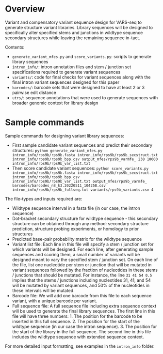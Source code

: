 # Overview
Variant and compensatory variant sequence design for VARS-seq to generate structure variant libraries. Library sequences will be designed to specifically alter specified stems and junctions in wildtype sequence secondary structures while leaving the remaining sequence in-tact. 

Contents: 
* `generate_variant_mfes.py` and `score_variants.py`: scripts to generate library sequences 
* `intron_info/`: intron annotation files and stem / junction set specifications required to generate variant sequences
* `variants/`: code for final checks for variant sequences along with the final intron variant sequences designed for this paper
* `barcodes/`: barcode sets that were designed to have at least 2 or 3 pairwise edit distance
* `utrs/`: sequence annotations that were used to generate sequences with broader genomic context for library design

# Sample commands

Sample commands for designing variant library sequences: 
* First sample candidate variant sequences and predict their secondary structures: 
`python generate_variant_mfes.py intron_info/rps9b/rps9b.fasta intron_info/rps9b/rps9b_secstruct.txt intron_info/rps9b/rps9b_bpp.csv output_mfes/rps9b_varmfe_ 238 10000 intron_info/rps9b/rps9b_var_list.txt`
* Then score candidate variant sequences:
`python score_variants.py intron_info/rps9b/rps9b.fasta intron_info/rps9b/rps9b_secstruct.txt intron_info/rps9b/rps9b_bpp.csv intron_info/rps9b/rps9b_var_list.txt output_mfes/rps9b_varmfe_ barcodes/barcodes_n8_k3.20220511_104258.csv intron_info/rps9b/rps9b_fullseq.txt variants/rps9b_variants.csv 4`

The file-types and inputs required are: 
* Wildtype sequence interval in a fasta file (in our case, the intron sequence)
* Dot-bracket secondary structure for wildtype sequence - this secondary structure can be obtained through any method: secondary structure prediction, structure probing experiments, or homology to prior structures
* Predicted base-pair probability matrix for the wildtype sequence
* Variant list file: Each line in this file will specify a stem / junction set for which variants will be designed. For each line, after generating sample sequences and scoring them, a small number of variants will be designed meant to vary the specified stem / junction set. On each line of the file, list one nucleotide per stem or junction that will be mutated in variant sequences followed by the fraction of nucleotides in these stems / junctions that should be mutated. For instance, the line `31 41 54 0.5` implies that the stems / junctions including nucleotides 31, 41, and 54 will be mutated by variant sequences, and 50% of the nucleotides in these intervals will be mutated. 
* Barcode file: We will add one barcode from this file to each sequence variant, with a unique barcode per variant. 
* Full sequence file: A full sequence file including extra sequence context will be used to generate the final library sequences. The first line in this file will have three numbers: 1. The position for the barcode to be inserted in this full sequence. 2. The position for the start of the wildtype sequence (in our case the intron sequence). 3. The position for the start of the library in the full sequence. The second line in this file includes the wildtype sequence with extended sequence context. 

For more detailed input formatting, see examples in the `intron_info` folder. 